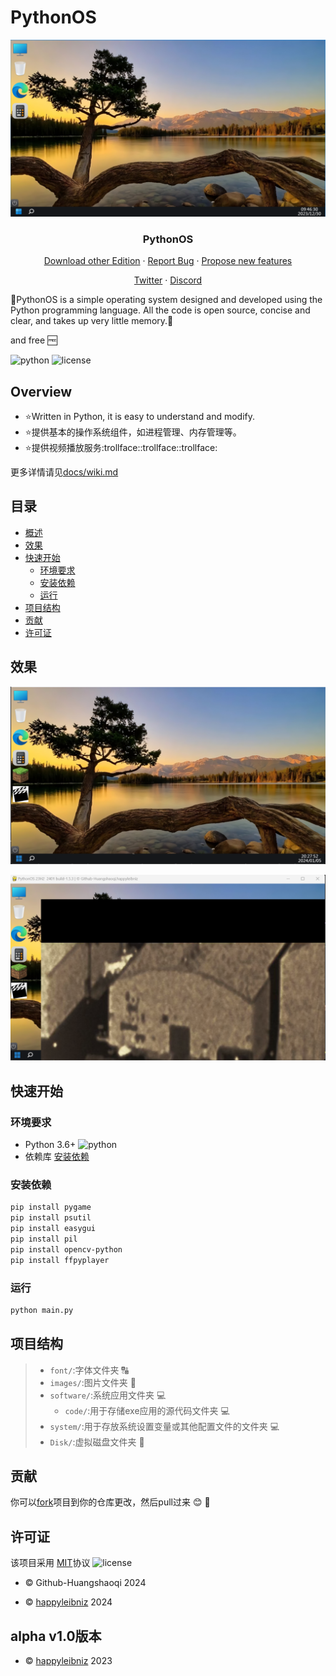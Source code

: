 # PythonOS 

<div align="center">
<p align="center">
    
  ![img1](docs/img/desktop.png)
  
  <h3 align="center">PythonOS</h3>   
  <a href="https://github.com/happyleibniz/Python-Operating-System/releases">Download other Edition</a>
    ·
  <a href="https://github.com/happyleibniz/Python-Operating-System/issues">Report Bug</a>
    ·
  <a href="https://github.com/Github-Huangshaoqi/PythonOS/issues">Propose new features</a>
</p>
</div>

<div align="center">
<p align="center">
  <a href="https://x.com/@Python_OS">Twitter</a>
    ·
  <a href="https://discord.com/invite/TeWWcmzAnf">Discord</a>
</p>
</div>

:tada:PythonOS is a simple operating system designed and developed using the Python programming language. All the code is open source, concise and clear, and takes up very little memory.:tada:

and free :free:

![python](https://img.shields.io/badge/python-%3E%3D3-brightgreen
)
![license](https://img.shields.io/badge/license-MIT-blue
)


## Overview

- :star:Written in Python, it is easy to understand and modify.
- :star:提供基本的操作系统组件，如进程管理、内存管理等。
- :star:提供视频播放服务:trollface::trollface::trollface:

更多详情请见[docs/wiki.md](docs/wiki.md)

## 目录

- [概述](#概述)
- [效果](#效果)
- [快速开始](#快速开始)
  - [环境要求](#环境要求)
  - [安装依赖](#安装依赖)
  - [运行](#运行)
- [项目结构](#项目结构)
- [贡献](#贡献)
- [许可证](#许可证)

## 效果

![img2](docs/img/desktop(2).png)

![img3](docs/img/movie_pro1.png)

## 快速开始

### 环境要求

- Python 3.6+ ![python](https://img.shields.io/badge/python-%3E%3D3-brightgreen
)
- 依赖库 [安装依赖](#安装依赖)

### 安装依赖

```bash
pip install pygame
pip install psutil
pip install easygui
pip install pil
pip install opencv-python
pip install ffpyplayer
```

### 运行

```bash
python main.py
```


## 项目结构
> - `font/`:字体文件夹 :capital_abcd:
> - `images/`:图片文件夹 :flower_playing_cards:
> - `software/`:系统应用文件夹 :computer:
>   - `code/`:用于存储exe应用的源代码文件夹 :computer:
> - `system/`:用于存放系统设置变量或其他配置文件的文件夹 :computer:
> - `Disk/`:虚拟磁盘文件夹 :floppy_disk:

## 贡献
你可以[fork](https://githubfast.com/Github-Huangshaoqi/PythonOS/fork)项目到你的仓库更改，然后pull过来 :blush: :tada:

## 许可证
该项目采用 [MIT](https://githubfast.com/Github-Huangshaoqi/PythonOS?tab=MIT-1-ov-file)协议 ![license](https://img.shields.io/badge/license-MIT-blue)

- :copyright:  Github-Huangshaoqi 2024

- :copyright:  [happyleibniz](https://githubfast.com/happyleibniz) 2024

## alpha v1.0版本
- :copyright:  [happyleibniz](https://githubfast.com/happyleibniz) 2023
